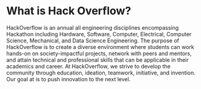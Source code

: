 <br>

# What is Hack Overflow?

HackOverflow is an annual all engineering disciplines encompassing Hackathon including Hardware, Software, Computer, Electrical, Computer Science, Mechanical, and Data Science Engineering. The purpose of HackOverflow is to create a diverse environment where students can work hands-on on society-impactful projects, network with peers and mentors, and attain technical and professional skills that can be applicable in their academics and career. At HackOverflow, we strive to develop the community through education, ideation, teamwork, initiative, and invention. Our goal at is to push innovation to the next level.